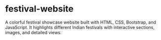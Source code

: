 # festival-website
A colorful festival showcase website built with HTML, CSS, Bootstrap, and JavaScript. It highlights different Indian festivals with interactive sections, images, and detailed views.
